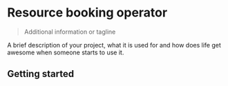 # Resource booking operator
> Additional information or tagline

A brief description of your project, what it is used for and how does life get
awesome when someone starts to use it.

## Getting started
